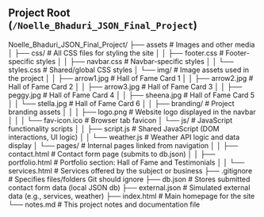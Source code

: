 ## Project Root (`/Noelle_Bhaduri_JSON_Final_Project`)

Noelle_Bhaduri_JSON_Final_Project/
├── assets                 # Images and other media
│ ├── css/                 # All CSS files for styling the site
│ │ ├── footer.css         # Footer-specific styles
│ │ ├── navbar.css         # Navbar-specific styles
│ │ └── styles.css         # Shared/global CSS styles
│ └── img/                 # Image assets used in the project
│ │ ├── arrow1.jpg         # Hall of Fame Card 1
│ │ ├── arrow2.jpg         # Hall of Fame Card 2
│ │ ├── arrow3.jpg         # Hall of Fame Card 3
│ │ ├── peggy.jpg          # Hall of Fame Card 4
│ │ ├── sheena.jpg         # Hall of Fame Card 5
│ │ └── stella.jpg         # Hall of Fame Card 6
│ │ ├── branding/          # Project branding assets
│ │ │  ├── logo.png        # Website logo displayed in the navbar
│ │ │  └── fav-icon.ico    # Browser tab favicon
│ └── js/                  # JavaScript functionality scripts
│ │ ├── script.js          # Shared JavaScript (DOM interactions, UI logic)
│ │ └── weather.js         # Weather API logic and data display
│ └── pages/               # Internal pages linked from navigation
│ │ ├── contact.html       # Contact form page (submits to db.json)
│ │ ├── portfolio.html     # Portfolio section: Hall of Fame and Testimonials
│ │ └── services.html      # Services offered by the subject or business
├── .gitignore             # Specifies files/folders Git should ignore
├── db.json                # Stores submitted contact form data (local JSON db)
├── external.json          # Simulated external data (e.g., services, weather)
├── index.html             # Main homepage for the site
└── notes.md               # This project notes and documentation file
